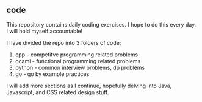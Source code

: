 ## code

This repository contains daily coding exercises. I hope to do this every day. I will hold myself accountable!

I have divided the repo into 3 folders of code:

1. cpp - competitve programming related problems
2. ocaml - functional programming related problems
3. python - common interview problems, dp problems
4. go - go by example practices

I will add more sections as I continue, hopefully delving into Java, Javascript, and CSS related design stuff.
